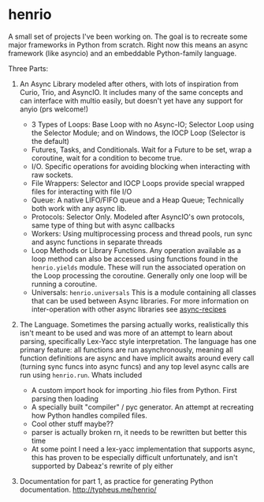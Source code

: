 # henrio
A small set of projects I've been working on. The goal is to recreate some major frameworks in Python from scratch. Right now this means an async framework (like asyncio) and an embeddable Python-family language.

Three Parts:
  1. An Async Library modeled after others, with lots of inspiration from Curio, Trio, and AsyncIO.
  It includes many of the same concepts and can interface with multio easily, but doesn't yet have any support for anyio (prs welcome!)
      - 3 Types of Loops: Base Loop with no Async-IO; Selector Loop using the Selector Module; and on Windows,
      the IOCP Loop (Selector is the default)
      - Futures, Tasks, and Conditionals. Wait for a Future to be set, wrap a coroutine, 
      wait for a condition to become true.
      - I/O. Specific operations for avoiding blocking when interacting with raw sockets.
      - File Wrappers: Selector and IOCP Loops provide special wrapped files for interacting with file I/O
      - Queue: A native LIFO/FIFO queue and a Heap Queue; Technically both work with any async lib.
      - Protocols: Selector Only. Modeled after AsyncIO's own protocols, same type of thing but with async callbacks
      - Workers: Using multiprocessing process and thread pools, run sync and async functions in separate threads
      - Loop Methods or Library Functions. Any operation available as a loop method can also be accessed using 
      functions found in the `henrio.yields` module. These will run the associated operation on the Loop processing
      the coroutine. Generally only one loop will be running a coroutine.
      - Universals: `henrio.universals` This is a module containing all classes that can be used between 
      Async libraries. For more information on inter-operation with other async libraries see [async-recipes](https://github.com/henry232323/async-recipes)

  2. The Language. Sometimes the parsing actually works, realistically this isn't meant to be used and was more 
  of an attempt to learn about parsing, specifically Lex-Yacc style interpretation. The language has one primary
  feature: all functions are run asynchronously, meaning all function definitions are async and have implicit 
  awaits around every call (turning sync funcs into async funcs) and any top level async calls are run using
  `henrio.run`. Whats included
      - A custom import hook for importing .hio files from Python. First parsing then loading
      - A specially built "compiler" / pyc generator. An attempt at recreating how Python handles compiled 
      files. 
      - Cool other stuff maybe??
      - parser is actually broken rn, it needs to be rewritten but better this time
	  - At some point I need a lex-yacc implementation that supports async, this has proven to be especially difficult unfortunately, and isn't supported by Dabeaz's rewrite of ply either
  3. Documentation for part 1, as practice for generating Python documentation. http://typheus.me/henrio/
  